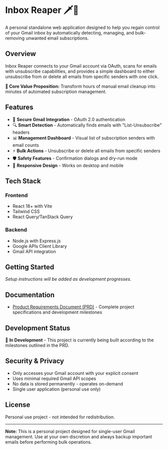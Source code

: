 # Inbox Reaper 🗡️📧

A personal standalone web application designed to help you regain control of your Gmail inbox by automatically detecting, managing, and bulk-removing unwanted email subscriptions.

## Overview

Inbox Reaper connects to your Gmail account via OAuth, scans for emails with unsubscribe capabilities, and provides a simple dashboard to either unsubscribe from or delete all emails from specific senders with one click.

**🎯 Core Value Proposition:** Transform hours of manual email cleanup into minutes of automated subscription management.

## Features

- 🔐 **Secure Gmail Integration** - OAuth 2.0 authentication
- 🔍 **Smart Detection** - Automatically finds emails with "List-Unsubscribe" headers
- 📊 **Management Dashboard** - Visual list of subscription senders with email counts
- ⚡ **Bulk Actions** - Unsubscribe or delete all emails from specific senders
- 🛡️ **Safety Features** - Confirmation dialogs and dry-run mode
- 📱 **Responsive Design** - Works on desktop and mobile

## Tech Stack

### Frontend
- React 18+ with Vite
- Tailwind CSS
- React Query/TanStack Query

### Backend
- Node.js with Express.js
- Google APIs Client Library
- Gmail API integration

## Getting Started

*Setup instructions will be added as development progresses.*

## Documentation

- [Product Requirements Document (PRD)](./docs/PRD.md) - Complete project specifications and development milestones

## Development Status

🚧 **In Development** - This project is currently being built according to the milestones outlined in the PRD.

## Security & Privacy

- Only accesses your Gmail account with your explicit consent
- Uses minimal required Gmail API scopes
- No data is stored permanently - operates on-demand
- Single user application (personal use only)

## License

Personal use project - not intended for redistribution.

---

**Note:** This is a personal project designed for single-user Gmail management. Use at your own discretion and always backup important emails before performing bulk operations. 